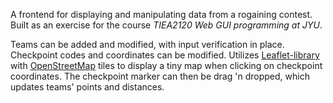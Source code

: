 A frontend for displaying and manipulating data from a rogaining contest. 
Built as an exercise for the course *TIEA2120 Web GUI programming at JYU*.

Teams can be added and modified, with input  verification in place.
Checkpoint codes and coordinates can be modified. Utilizes [Leaflet-library](https://leafletjs.com/)
with [OpenStreetMap](https://www.openstreetmap.org/) tiles to display a tiny map when clicking on checkpoint coordinates.
The checkpoint marker can then be drag 'n dropped, which updates teams' points and distances. 
